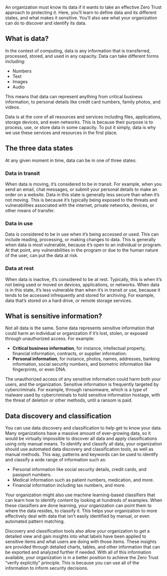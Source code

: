 An organization must know its data if it wants to take an effective Zero Trust approach to protecting it. Here, you’ll learn to define data and its different states, and what makes it sensitive. You’ll also see what your organization can do to discover and identify its data. 

## What is data?

In the context of computing, data is any information that is transferred, processed, stored, and used in any capacity. Data can take different forms including:

- Numbers
- Text
- Images
- Audio

This means that data can represent anything from critical business information, to personal details like credit card numbers, family photos, and videos.

Data is at the core of all resources and services including files, applications, storage devices, and even networks. This is because their purpose is to process, use, or store data in some capacity. To put it simply, data is why we use these services and resources in the first place.

## The three data states

At any given moment in time, data can be in one of three states:

### Data in transit

When data is moving, it’s considered to be in transit. For example, when you send an email, chat messages, or submit your personal details to make an order on a website. Data in this state is generally less secure than when it’s not moving. This is because it’s typically being exposed to the threats and vulnerabilities associated with the internet, private networks, devices, or other means of transfer.

### Data in use

Data is considered to be in use when it’s being accessed or used. This can include reading, processing, or making changes to data. This is generally when data is most vulnerable, because it’s open to an individual or program. At that point, any vulnerabilities in the program or due to the human nature of the user, can put the data at risk.

### Data at rest

When data is inactive, it’s considered to be at rest. Typically, this is when it’s not being used or moved on devices, applications, or networks. When data is in this state, it’s less vulnerable than when it’s in transit or use, because it tends to be accessed infrequently and stored for archiving. For example, data that’s stored on a hard drive, or remote storage services.

## What is sensitive information?

Not all data is the same. Some data represents sensitive information that could harm an individual or organization if it’s lost, stolen, or exposed through unauthorized access. For example:

- **Critical business information**, for instance, intellectual property, financial information, contracts, or supplier information.
- **Personal information**, for instance, photos, names, addresses, banking information, social security numbers, and biometric information like fingerprints, or even DNA.

The unauthorized access of any sensitive information could harm both your users, and the organization. Sensitive information is frequently targeted by cybercriminals. For example, through ransomware, which is a type of malware used by cybercriminals to hold sensitive information hostage, with the threat of deletion or other methods, until a ransom is paid.

## Data discovery and classification

You can use data discovery and classification to help get to know your data. Many organizations have a massive amount of ever-growing data, so it would be virtually impossible to discover all data and apply classifications using only manual means. To identify and classify all data, your organization should use automated data discovery and classification tools, as well as manual methods. This way, patterns and keywords can be used to identify and classify a wide range of information such as:

- Personal information like social security details, credit cards, and passport numbers.
- Medical information such as patient numbers, medication, and more.
- Financial information including tax numbers, and more.

Your organization might also use machine learning-based classifiers that can learn how to identify content by looking at hundreds of examples. When these classifiers are done learning, your organization can point them to where the data resides, to classify it. This helps your organization to more effectively deal with data that isn’t easily identified by manual, or even automated pattern matching.

Discovery and classification tools also allow your organization to get a detailed view and gain insights into what labels have been applied to sensitive items and what users are doing with those items. These insights are provided through detailed charts, tables, and other information that can be exported and analyzed further if needed. With all of this information available, your organization is in a better position to achieve the Zero Trust “verify explicitly” principle. This is because you can use all of the information to inform security decisions.
